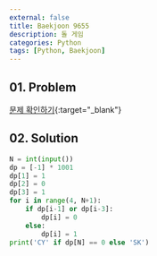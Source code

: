 ```yaml
---
external: false
title: Baekjoon 9655
description: 돌 게임
categories: Python
tags: [Python, Baekjoon]
---
```


## 01. Problem

[문제 확인하기](https://www.acmicpc.net/problem/9655){:target="_blank"}

## 02. Solution

```Python
N = int(input())
dp = [-1] * 1001
dp[1] = 1
dp[2] = 0
dp[3] = 1
for i in range(4, N+1):
    if dp[i-1] or dp[i-3]:
        dp[i] = 0
    else:
        dp[i] = 1
print('CY' if dp[N] == 0 else 'SK')
```
